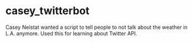 # casey_twitterbot
Casey Neistat wanted a script to tell people to not talk about the weather in L.A. anymore. Used this for learning about Twitter API.
